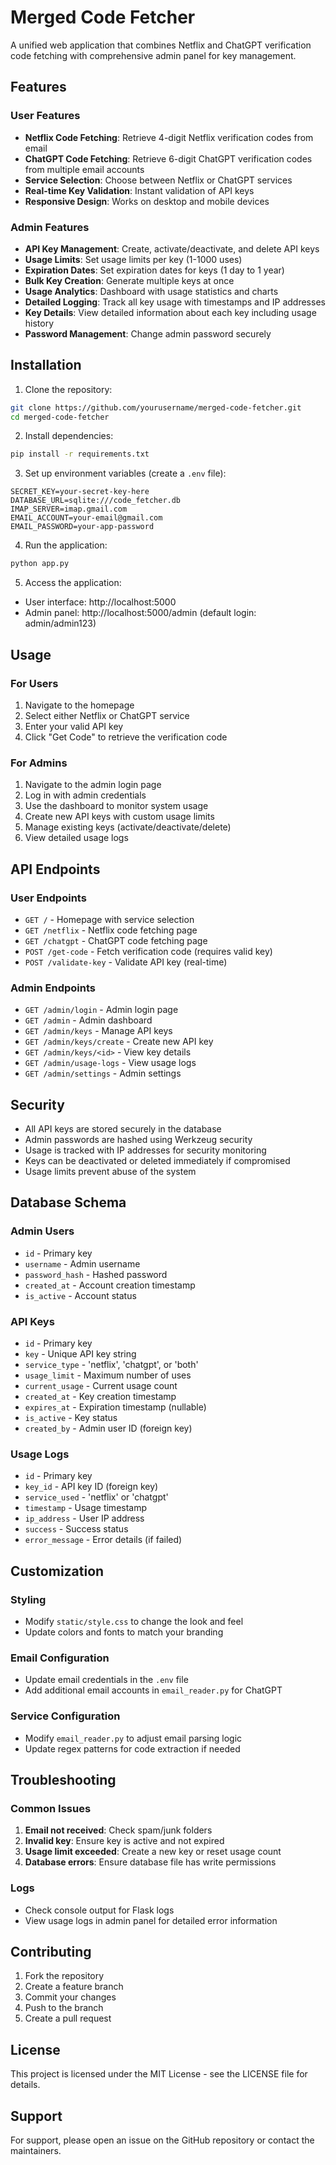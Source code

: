 # Merged Code Fetcher

A unified web application that combines Netflix and ChatGPT verification code fetching with comprehensive admin panel for key management.

## Features

### User Features
- **Netflix Code Fetching**: Retrieve 4-digit Netflix verification codes from email
- **ChatGPT Code Fetching**: Retrieve 6-digit ChatGPT verification codes from multiple email accounts
- **Service Selection**: Choose between Netflix or ChatGPT services
- **Real-time Key Validation**: Instant validation of API keys
- **Responsive Design**: Works on desktop and mobile devices

### Admin Features
- **API Key Management**: Create, activate/deactivate, and delete API keys
- **Usage Limits**: Set usage limits per key (1-1000 uses)
- **Expiration Dates**: Set expiration dates for keys (1 day to 1 year)
- **Bulk Key Creation**: Generate multiple keys at once
- **Usage Analytics**: Dashboard with usage statistics and charts
- **Detailed Logging**: Track all key usage with timestamps and IP addresses
- **Key Details**: View detailed information about each key including usage history
- **Password Management**: Change admin password securely

## Installation

1. Clone the repository:
```bash
git clone https://github.com/yourusername/merged-code-fetcher.git
cd merged-code-fetcher
```

2. Install dependencies:
```bash
pip install -r requirements.txt
```

3. Set up environment variables (create a `.env` file):
```env
SECRET_KEY=your-secret-key-here
DATABASE_URL=sqlite:///code_fetcher.db
IMAP_SERVER=imap.gmail.com
EMAIL_ACCOUNT=your-email@gmail.com
EMAIL_PASSWORD=your-app-password
```

4. Run the application:
```bash
python app.py
```

5. Access the application:
- User interface: http://localhost:5000
- Admin panel: http://localhost:5000/admin (default login: admin/admin123)

## Usage

### For Users
1. Navigate to the homepage
2. Select either Netflix or ChatGPT service
3. Enter your valid API key
4. Click "Get Code" to retrieve the verification code

### For Admins
1. Navigate to the admin login page
2. Log in with admin credentials
3. Use the dashboard to monitor system usage
4. Create new API keys with custom usage limits
5. Manage existing keys (activate/deactivate/delete)
6. View detailed usage logs

## API Endpoints

### User Endpoints
- `GET /` - Homepage with service selection
- `GET /netflix` - Netflix code fetching page
- `GET /chatgpt` - ChatGPT code fetching page
- `POST /get-code` - Fetch verification code (requires valid key)
- `POST /validate-key` - Validate API key (real-time)

### Admin Endpoints
- `GET /admin/login` - Admin login page
- `GET /admin` - Admin dashboard
- `GET /admin/keys` - Manage API keys
- `GET /admin/keys/create` - Create new API key
- `GET /admin/keys/<id>` - View key details
- `GET /admin/usage-logs` - View usage logs
- `GET /admin/settings` - Admin settings

## Security

- All API keys are stored securely in the database
- Admin passwords are hashed using Werkzeug security
- Usage is tracked with IP addresses for security monitoring
- Keys can be deactivated or deleted immediately if compromised
- Usage limits prevent abuse of the system

## Database Schema

### Admin Users
- `id` - Primary key
- `username` - Admin username
- `password_hash` - Hashed password
- `created_at` - Account creation timestamp
- `is_active` - Account status

### API Keys
- `id` - Primary key
- `key` - Unique API key string
- `service_type` - 'netflix', 'chatgpt', or 'both'
- `usage_limit` - Maximum number of uses
- `current_usage` - Current usage count
- `created_at` - Key creation timestamp
- `expires_at` - Expiration timestamp (nullable)
- `is_active` - Key status
- `created_by` - Admin user ID (foreign key)

### Usage Logs
- `id` - Primary key
- `key_id` - API key ID (foreign key)
- `service_used` - 'netflix' or 'chatgpt'
- `timestamp` - Usage timestamp
- `ip_address` - User IP address
- `success` - Success status
- `error_message` - Error details (if failed)

## Customization

### Styling
- Modify `static/style.css` to change the look and feel
- Update colors and fonts to match your branding

### Email Configuration
- Update email credentials in the `.env` file
- Add additional email accounts in `email_reader.py` for ChatGPT

### Service Configuration
- Modify `email_reader.py` to adjust email parsing logic
- Update regex patterns for code extraction if needed

## Troubleshooting

### Common Issues
1. **Email not received**: Check spam/junk folders
2. **Invalid key**: Ensure key is active and not expired
3. **Usage limit exceeded**: Create a new key or reset usage count
4. **Database errors**: Ensure database file has write permissions

### Logs
- Check console output for Flask logs
- View usage logs in admin panel for detailed error information

## Contributing

1. Fork the repository
2. Create a feature branch
3. Commit your changes
4. Push to the branch
5. Create a pull request

## License

This project is licensed under the MIT License - see the LICENSE file for details.

## Support

For support, please open an issue on the GitHub repository or contact the maintainers.

